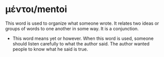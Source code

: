 # μέντοι/mentoi
This word is used to organize what someone wrote. It relates two ideas or groups of words to one another in some way. It is a conjunction.
* This word means yet or however. When this word is used, someone should listen carefully to what the author said. The author wanted people to know what he said is true.
